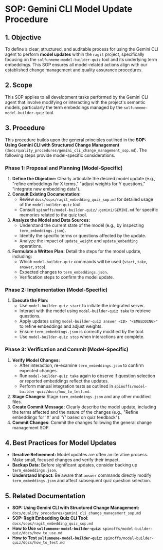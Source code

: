 # SOP: Gemini CLI Model Update Procedure

## 1. Objective

To define a clear, structured, and auditable process for using the Gemini CLI agent to perform **model updates** within the `ragit` project, specifically focusing on the `solfunmeme-model-builder-quiz` tool and its underlying term embeddings. This SOP ensures all model-related actions align with our established change management and quality assurance procedures.

## 2. Scope

This SOP applies to all development tasks performed by the Gemini CLI agent that involve modifying or interacting with the project's semantic models, particularly the term embeddings managed by the `solfunmeme-model-builder-quiz` tool.

## 3. Procedure

This procedure builds upon the general principles outlined in the **SOP: Using Gemini CLI with Structured Change Management** (`docs/quality_procedures/gemini_cli_change_management_sop.md`). The following steps provide model-specific considerations.

### Phase 1: Proposal and Planning (Model-Specific)

1.  **Define the Objective:** Clearly articulate the desired model update (e.g., "refine embeddings for X terms," "adjust weights for Y questions," "integrate new embedding data").
2.  **Consult Existing Documentation:**
    *   Review `docs/sops/ragit_embedding_quiz_sop.md` for detailed usage of the `model-builder-quiz` tool.
    *   Consult `spinoffs/model-builder-quiz/.gemini/GEMINI.md` for specific memories related to the quiz tool.
3.  **Analyze the Model and Data Sources:**
    *   Understand the current state of the model (e.g., by inspecting `term_embeddings.json`).
    *   Identify the specific terms or questions affected by the update.
    *   Analyze the impact of `update_weight` and `update_embedding` operations.
4.  **Formulate a Written Plan:** Detail the steps for the model update, including:
    *   Which `model-builder-quiz` commands will be used (`start`, `take`, `answer`, `stop`).
    *   Expected changes to `term_embeddings.json`.
    *   Verification steps to confirm the model update.

### Phase 2: Implementation (Model-Specific)

1.  **Execute the Plan:**
    *   Use `model-builder-quiz start` to initiate the integrated server.
    *   Interact with the model using `model-builder-quiz take` to retrieve questions.
    *   Apply updates using `model-builder-quiz answer <ID> "<EMBEDDING>"` to refine embeddings and adjust weights.
    *   Ensure `term_embeddings.json` is correctly modified by the tool.
    *   Use `model-builder-quiz stop` when interactions are complete.

### Phase 3: Verification and Commit (Model-Specific)

1.  **Verify Model Changes:**
    *   After interaction, re-examine `term_embeddings.json` to confirm expected changes.
    *   Run `model-builder-quiz take` again to observe if question selection or reported embeddings reflect the updates.
    *   Perform manual integration tests as outlined in `spinoffs/model-builder-quiz/docs/how_to_test.md`.
2.  **Stage Changes:** Stage `term_embeddings.json` and any other modified files.
3.  **Create Commit Message:** Clearly describe the model update, including the terms affected and the nature of the changes (e.g., "Refine embeddings for 'X' and 'Y' based on quiz feedback").
4.  **Commit Changes:** Commit the changes following the general change management SOP.

## 4. Best Practices for Model Updates

*   **Iterative Refinement:** Model updates are often an iterative process. Make small, focused changes and verify their impact.
*   **Backup Data:** Before significant updates, consider backing up `term_embeddings.json`.
*   **Understand Impact:** Be aware that `answer` commands directly modify `term_embeddings.json` and affect subsequent quiz question selection.

## 5. Related Documentation

*   **SOP: Using Gemini CLI with Structured Change Management:** `docs/quality_procedures/gemini_cli_change_management_sop.md`
*   **SOP: Ragit Embedding Quiz CLI Tool:** `docs/sops/ragit_embedding_quiz_sop.md`
*   **How to Use `solfunmeme-model-builder-quiz`:** `spinoffs/model-builder-quiz/docs/how_to_use.md`
*   **How to Test `solfunmeme-model-builder-quiz`:** `spinoffs/model-builder-quiz/docs/how_to_test.md`
